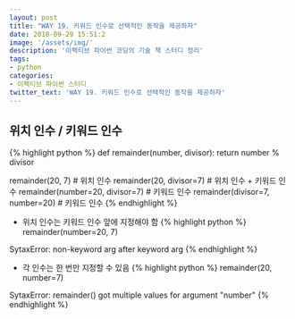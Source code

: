 ```yaml
---
layout: post
title: "WAY 19. 키워드 인수로 선택적인 동작을 제공하자"
date: 2018-09-29 15:51:2
image: '/assets/img/'
description: '이펙티브 파이썬 코딩의 기술 책 스터디 정리'
tags:
- python
categories:
- 이펙티브 파이썬 스터디
twitter_text: 'WAY 19. 키워드 인수로 선택적인 동작을 제공하자'
---
```


## 위치 인수 / 키워드 인수
{% highlight python %}
def remainder(number, divisor):
    return number % divisor

remainder(20, 7)                  # 위치 인수
remainder(20, divisor=7)          # 위치 인수 + 키워드 인수
remainder(number=20, divisor=7)   # 키워드 인수
remainder(divisor=7, number=20)   # 키워드 인수
{% endhighlight %}
- 위치 인수는 키워드 인수 앞에 지정해야 함
{% highlight python %}
remainder(number=20, 7)

>>>
SytaxError: non-keyword arg after keyword arg
{% endhighlight %}
- 각 인수는 한 번만 지정할 수 있음
{% highlight python %}
remainder(20, number=7)

>>>
SytaxError: remainder() got multiple values for argument "number"
{% endhighlight %}
